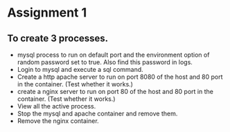 # Assignment 1

## To create 3 processes.
* mysql process to run on default port and the environment option of random password set to true. Also find this password in logs.
* Login to mysql and execute a sql command.
* Create a http apache server to run on port 8080 of the host and 80 port in the container. (Test whether it works.)
* create a nginx server to run on port 80 of the host and 80 port in the container. (Test whether it works.)
* View all the active process.
* Stop the mysql and apache container and remove them.
* Remove the nginx container.








